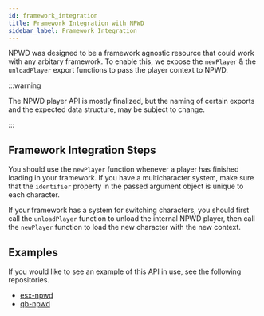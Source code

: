 ```yaml
---
id: framework_integration
title: Framework Integration with NPWD
sidebar_label: Framework Integration
---
```


NPWD was designed to be a framework agnostic resource that could work with any arbitary framework. To enable this,
we expose the `newPlayer` & the `unloadPlayer` export functions to pass the player context to NPWD.

:::warning

The NPWD player API is mostly finalized, but the naming of certain exports and the expected data structure,
may be subject to change.

:::

## Framework Integration Steps

You should use the `newPlayer` function whenever a player has finished loading in your framework. If you have a 
multicharacter system, make sure that the `identifier` property in the passed argument object is unique to 
each character.

If your framework has a system for switching characters, you should first call the `unloadPlayer` function to unload
the internal NPWD player, then call the `newPlayer` function to load the new character with the new context.

## Examples

If you would like to see an example of this API in use, see the following repositories.

* [esx-npwd](https://github.com/overextended/esx-npwd)
* [qb-npwd](https://github.com/project-error/qb-npwd)